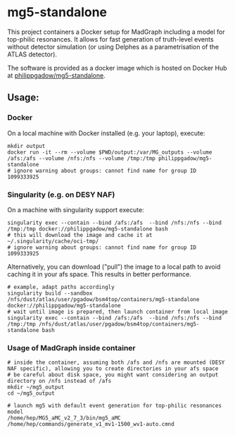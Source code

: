 # mg5-standalone

This project containers a Docker setup for MadGraph including a model for top-philic resonances.
It allows for fast generation of truth-level events without detector simulation (or using Delphes as a parametrisation of the ATLAS detector).

The software is provided as a docker image which is hosted on Docker Hub at [philippgadow/mg5-standalone](https://hub.docker.com/repository/docker/philippgadow/mg5-standalone).

## Usage:
### Docker
On a local machine with Docker installed (e.g. your laptop), execute:
```
mkdir output
docker run -it --rm --volume $PWD/output:/var/MG_outputs --volume /afs:/afs --volume /nfs:/nfs --volume /tmp:/tmp philippgadow/mg5-standalone
# ignore warning about groups: cannot find name for group ID 1099333925
```

### Singularity (e.g. on DESY NAF)
On a machine with singularity support execute:
```
singularity exec --contain --bind /afs:/afs  --bind /nfs:/nfs --bind /tmp:/tmp docker://philippgadow/mg5-standalone bash
# this will download the image and cache it at ~/.singularity/cache/oci-tmp/
# ignore warning about groups: cannot find name for group ID 1099333925
```

Alternatively, you can download ("pull") the image to a local path to avoid caching it in your afs space.
This results in better performance.
```
# example, adapt paths accordingly
singularity build --sandbox /nfs/dust/atlas/user/pgadow/bsm4top/containers/mg5-standalone docker://philippgadow/mg5-standalone
# wait until image is prepared, then launch container from local image
singularity exec --contain --bind /afs:/afs  --bind /nfs:/nfs --bind /tmp:/tmp /nfs/dust/atlas/user/pgadow/bsm4top/containers/mg5-standalone bash
```

### Usage of MadGraph inside container
```
# inside the container, assuming both /afs and /nfs are mounted (DESY NAF specific), allowing you to create directories in your afs space
# be careful about disk space, you might want considering an output directory on /nfs instead of /afs
mkdir ~/mg5_output
cd ~/mg5_output

# launch mg5 with default event generation for top-philic resonances model
/home/hep/MG5_aMC_v2_7_3/bin/mg5_aMC /home/hep/commands/generate_v1_mv1-1500_wv1-auto.cmnd
```
